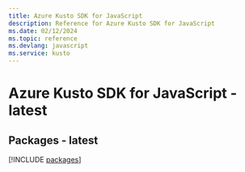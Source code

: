 ```yaml
---
title: Azure Kusto SDK for JavaScript
description: Reference for Azure Kusto SDK for JavaScript
ms.date: 02/12/2024
ms.topic: reference
ms.devlang: javascript
ms.service: kusto
---
```

# Azure Kusto SDK for JavaScript - latest
## Packages - latest
[!INCLUDE [packages](kusto-index.md)]